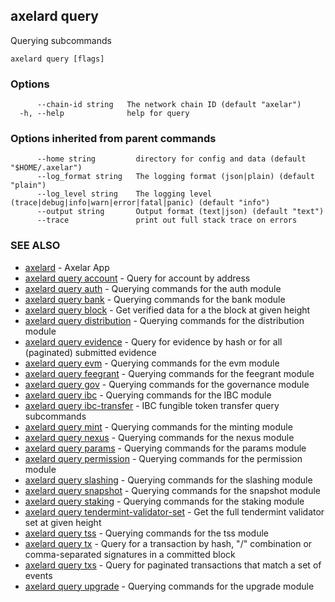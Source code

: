 ## axelard query

Querying subcommands

```
axelard query [flags]
```

### Options

```
      --chain-id string   The network chain ID (default "axelar")
  -h, --help              help for query
```

### Options inherited from parent commands

```
      --home string         directory for config and data (default "$HOME/.axelar")
      --log_format string   The logging format (json|plain) (default "plain")
      --log_level string    The logging level (trace|debug|info|warn|error|fatal|panic) (default "info")
      --output string       Output format (text|json) (default "text")
      --trace               print out full stack trace on errors
```

### SEE ALSO

- [axelard](axelard.md)	 - Axelar App
- [axelard query account](axelard_query_account.md)	 - Query for account by address
- [axelard query auth](axelard_query_auth.md)	 - Querying commands for the auth module
- [axelard query bank](axelard_query_bank.md)	 - Querying commands for the bank module
- [axelard query block](axelard_query_block.md)	 - Get verified data for a the block at given height
- [axelard query distribution](axelard_query_distribution.md)	 - Querying commands for the distribution module
- [axelard query evidence](axelard_query_evidence.md)	 - Query for evidence by hash or for all (paginated) submitted evidence
- [axelard query evm](axelard_query_evm.md)	 - Querying commands for the evm module
- [axelard query feegrant](axelard_query_feegrant.md)	 - Querying commands for the feegrant module
- [axelard query gov](axelard_query_gov.md)	 - Querying commands for the governance module
- [axelard query ibc](axelard_query_ibc.md)	 - Querying commands for the IBC module
- [axelard query ibc-transfer](axelard_query_ibc-transfer.md)	 - IBC fungible token transfer query subcommands
- [axelard query mint](axelard_query_mint.md)	 - Querying commands for the minting module
- [axelard query nexus](axelard_query_nexus.md)	 - Querying commands for the nexus module
- [axelard query params](axelard_query_params.md)	 - Querying commands for the params module
- [axelard query permission](axelard_query_permission.md)	 - Querying commands for the permission module
- [axelard query slashing](axelard_query_slashing.md)	 - Querying commands for the slashing module
- [axelard query snapshot](axelard_query_snapshot.md)	 - Querying commands for the snapshot module
- [axelard query staking](axelard_query_staking.md)	 - Querying commands for the staking module
- [axelard query tendermint-validator-set](axelard_query_tendermint-validator-set.md)	 - Get the full tendermint validator set at given height
- [axelard query tss](axelard_query_tss.md)	 - Querying commands for the tss module
- [axelard query tx](axelard_query_tx.md)	 - Query for a transaction by hash, "<addr>/<seq>" combination or comma-separated signatures in a committed block
- [axelard query txs](axelard_query_txs.md)	 - Query for paginated transactions that match a set of events
- [axelard query upgrade](axelard_query_upgrade.md)	 - Querying commands for the upgrade module
